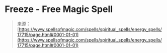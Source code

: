 <!--yml
category: 未分类
date: 2024-06-12 18:58:59
-->

# Freeze - Free Magic Spell

> 来源：[https://www.spellsofmagic.com/spells/spiritual_spells/energy_spells/17715/page.html#0001-01-01](https://www.spellsofmagic.com/spells/spiritual_spells/energy_spells/17715/page.html#0001-01-01)